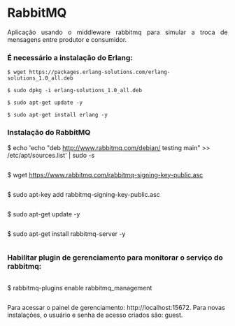 # RabbitMQ

<p align="justify">Aplicação usando o middleware rabbitmq para simular a troca de mensagens entre produtor e consumidor.

### É necessário a instalação do Erlang:

```
$ wget https://packages.erlang-solutions.com/erlang-solutions_1.0_all.deb
```
```
$ sudo dpkg -i erlang-solutions_1.0_all.deb
```
```
$ sudo apt-get update -y
```
```
$ sudo apt-get install erlang -y
```

### Instalação do RabbitMQ

$ echo 'echo "deb http://www.rabbitmq.com/debian/ testing main" >> /etc/apt/sources.list' | sudo -s
```
```
$ wget https://www.rabbitmq.com/rabbitmq-signing-key-public.asc
```
```
$ sudo apt-key add rabbitmq-signing-key-public.asc
```
```
$ sudo apt-get update -y
```
```
$ sudo apt-get install rabbitmq-server -y
```
```
### Habilitar plugin de gerenciamento para monitorar o serviço do rabbitmq:
```
```
$ rabbitmq-plugins enable rabbitmq_management
```
```
Para acessar o painel de gerenciamento: http://localhost:15672.
Para novas instalações, o usuário e senha de acesso criados são: guest.


